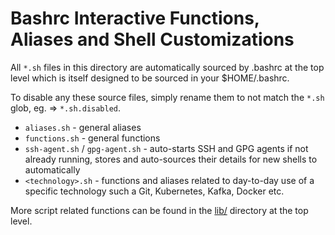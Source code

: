 Bashrc Interactive Functions, Aliases and Shell Customizations
==============================================================

All `*.sh` files in this directory are automatically sourced by .bashrc at the top level which is itself designed to be sourced in your $HOME/.bashrc.

To disable any these source files, simply rename them to not match the `*.sh` glob, eg. => `*.sh.disabled`.

* `aliases.sh` - general aliases
* `functions.sh` - general functions
* `ssh-agent.sh` / `gpg-agent.sh` - auto-starts SSH and GPG agents if not already running, stores and auto-sources their details for new shells to automatically
* `<technology>.sh` - functions and aliases related to day-to-day use of a specific technology such a Git, Kubernetes, Kafka, Docker etc.

More script related functions can be found in the [lib/](https://github.com/HariSekhon/DevOps-Bash-tools/tree/master/lib) directory at the top level.
